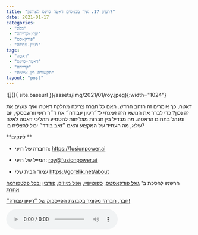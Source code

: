 ```yaml
---
title: "רעיון 17. איך מכניסים דאטה סיינס לאירגון?"
date: 2021-01-17
categories: 
 - "בלוג"
 - "יעוץ-קריירה"
 - "פודקאסט"
 - "רעיון-עבודה"
tags: 
 - "דאטה"
 - "דאטה-סיינס"
 - "קריירה"
 - "תקשורת-בין-אישית"
layout: "post"
---
```


![]({{ site.baseurl }}/assets/img/2021/01/roy.jpeg){:width="1024"}

דאטה, כך אומרים זה הזהב החדש. האם כל חברה צריכה מחלקת דאטה ואיך עושים את זה נכון? כדי לברר את הנושא הזה זימנתי ל־״רעיון עבודה״ את ד״ר רועי וורשבסקי,  יזם ומנהל בתחום הדאטה. מה מבדיל בין חברות מצליחות להטמיע תהליכי דאטה לאלה שלא, מה העתיד של המקצוע והאם ״זאב בודד״ יכול להצליח בו?

**לינקים **

* החברה של רועי: [<https://fusionpower.ai>](https://fusionpower.ai)
* המייל של רועי: <roy@fusionpower.ai>

* עמוד הבית שלי [<https://gorelik.net/about>](https://gorelik.net/about)

הרשמו להסכת ב־ [גוגל פודקאסטס](https://podcasts.google.com/feed/aHR0cHM6Ly9mZWVkLnBvZGJlYW4uY29tL2JvcmlzZ29yZWxpa3BoZC9mZWVkLnhtbA), [ספוטיפיי](https://open.spotify.com/show/51XJ9Wd4A5xL1IfU0wHT2Y), [אפל מיוזיק](https://podcasts.apple.com/il/podcast/%D7%A8%D7%A2%D7%99%D7%95%D7%9F-%D7%A2%D7%91%D7%95%D7%93%D7%94-%D7%A0%D7%99%D7%94%D7%95%D7%9C-%D7%A9%D7%95%D7%95%D7%A7-%D7%A7%D7%A8%D7%99%D7%99%D7%A8%D7%94/id1542636914), [פודבין](https://borisgorelikphd.podbean.com/) [ובכל פלטפורמה אחרת](https://feed.podbean.com/borisgorelikphd/feed.xml)

[חבר, חברה! מקומך בקבוצת הפייסבוק של ״רעיון עבודה״!](https://www.facebook.com/reayonavodapodcast)

<audio controls src="https://mcdn.podbean.com/mf/web/3cseuv/17_roy.mp3" class=" wp-block-audio"></audio>
